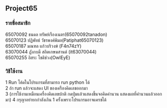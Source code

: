 ## Project65

### รายชื่อสมาชิก

65070092 ธนดล ทรัพย์เรืองเนตร(65070092tanadon)    
65070123 ปฏิพัทธ์ วัชรพงศ์พิมล(Patiphat65070123)    
65070187 มณฑล แก้วบริวงษ์ (F4n74zY)   
63070044 ฏังกบดี สถิตเกษมสานต์ (it63070044)  
65070255 อิสระ โชติช่วง(OwlEyE)  

### วิธีใช้งาน
 
1  Run โค้ดในโปรแกรมที่สามารถ run python ได้  
2  ถ้า run แล้วจะแสดง UI ของเครืองคิดเลขออกมา  
3  (การใช้งานเหมือนเครื่องคิดเลขปกติ กดปุ่มแล้วแสดงขึ้นจอคิดคำนวน แสดงผลที่คำนวนแล้วออกมา)
4  กรุญาอย่ายกกำลังเกิน 1 ครั้งเพราะโปรแกรมอาจแครชได้
